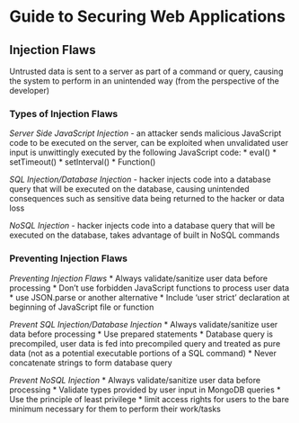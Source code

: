 # Guide to Securing Web Applications 
## Injection Flaws
Untrusted data is sent to a server as part of a command or query, causing the system to perform in an unintended way (from the perspective of the developer) 

### Types of Injection Flaws

*Server Side JavaScript Injection* - an attacker sends malicious JavaScript code to be executed on the server, can be exploited when unvalidated user input is unwittingly executed by the following JavaScript code:
	* eval()
	* setTimeout()
	* setInterval()
	* Function()

*SQL Injection/Database Injection* - hacker injects code into a database query that will be executed on the database, causing unintended consequences such as sensitive data being returned to the hacker or data loss 

*NoSQL Injection* - hacker injects code into a database query that will be executed on the database, takes advantage of built in NoSQL commands 

### Preventing Injection Flaws

*Preventing Injection Flaws*
	* Always validate/sanitize user data before processing 
	* Don’t use forbidden JavaScript functions to process user data 
		* use JSON.parse or another alternative 
	* Include ‘user strict’ declaration at beginning of JavaScript file or function 

*Prevent SQL Injection/Database Injection*
	* Always validate/sanitize user data before processing 
	* Use prepared statements
		* Database query is precompiled, user data is fed into precompiled query and treated as pure data (not as a potential executable portions of a SQL command) 
	* Never concatenate strings to form database query 

*Prevent NoSQL Injection*
	* Always validate/sanitize user data before processing
	* Validate types provided by user input in MongoDB queries 
	* Use the principle of least privilege 
		* limit access rights for users to the bare minimum necessary for them to perform their work/tasks 
